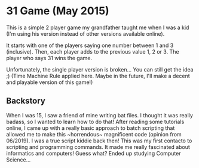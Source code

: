 # 31 Game (May 2015)
This is a simple 2 player game my grandfather taught me when I was a kid (I'm using his version instead of other versions available online).

It starts with one of the players saying one number between 1 and 3 (inclusive). Then, each player adds to the previous value 1, 2 or 3. The player who says 31 wins the game.

Unfortunately, the single player version is broken... You can still get the idea ;) (Time Machine Rule applied here. Maybe in the future, I'll make a decent and playable version of this game!)

## Backstory
When I was 15, I saw a friend of mine writing bat files. I thought it was really badass, so I wanted to learn how to do that! After reading some tutorials online, I came up with a really basic approach to batch scripting that allowed me to make this \~horrendous\~ magnificent code (opinion from 06/2019). I was a true script kiddie back then!
This was my first contacto to scripting and programming commands. It made me really fascinated about informatics and computers! Guess what? Ended up studying Computer Science...
